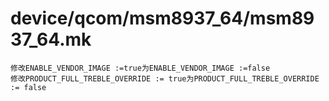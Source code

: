 # device/qcom/msm8937_64/msm8937_64.mk
	修改ENABLE_VENDOR_IMAGE :=true为ENABLE_VENDOR_IMAGE :=false
	修改PRODUCT_FULL_TREBLE_OVERRIDE := true为PRODUCT_FULL_TREBLE_OVERRIDE := false
